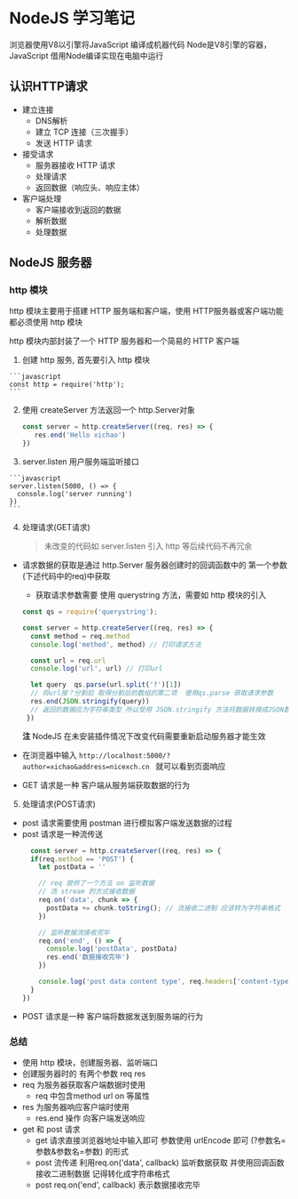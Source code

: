 

# NodeJS 学习笔记

浏览器使用V8以引擎将JavaScript 编译成机器代码
Node是V8引擎的容器，JavaScript 借用Node编译实现在电脑中运行

## 认识HTTP请求
  - 建立连接
    - DNS解析 
    - 建立 TCP 连接（三次握手）  
    - 发送 HTTP 请求
  - 接受请求
    - 服务器接收 HTTP 请求
    - 处理请求
    - 返回数据（响应头、响应主体）
  - 客户端处理
    - 客户端接收到返回的数据
    - 解析数据
    - 处理数据

## NodeJS 服务器

### http 模块
  http 模块主要用于搭建 HTTP 服务端和客户端，使用 HTTP服务器或客户端功能都必须使用 http 模块

  http 模块内部封装了一个 HTTP 服务器和一个简易的 HTTP 客户端

  1. 创建 http 服务, 首先要引入 http 模块

    ```javascript
    const http = require('http');
    ```

  2. 使用 createServer 方法返回一个 http.Server对象

     ```javascript
     const server = http.createServer((req, res) => {
     	res.end('Hello xichao')
     })
     ```

  3. server.listen 用户服务端监听接口

    ```javascript
    server.listen(5000, () => {
      console.log('server running')
    })
    ```
    
  4. 处理请求(GET请求)

     > 未改变的代码如 server.listen 引入 http 等后续代码不再冗余

  - 请求数据的获取是通过 http.Server  服务器创建时的回调函数中的 第一个参数(下述代码中的req)中获取
    - 获取请求参数需要 使用 querystring 方法，需要如 http 模块的引入

    ```javascript
    const qs = require('querystring');
    
    const server = http.createServer((req, res) => {
      const method = req.method
      console.log('method', method) // 打印请求方法

      const url = req.url
      console.log('url', url) // 打印url

      let query  qs.parse(url.split('?')[1]) 
      // 将url按？分割后 取得分割后的数组的第二项  使用qs.parse 获取请求参数
      res.end(JSON.stringify(query)) 
      // 返回的数据应为字符串类型 所以受用 JSON.stringify 方法将数据转换成JSON数据
     })
    ```
    **注** NodeJS 在未安装插件情况下改变代码需要重新启动服务器才能生效

  - 在浏览器中输入  ``` http://localhost:5000/?author=xichao&address=nicexch.cn  ``` 就可以看到页面响应

  - GET 请求是一种 客户端从服务端获取数据的行为

  5. 处理请求(POST请求)
  - post 请求需要使用 postman 进行模拟客户端发送数据的过程
  - post 请求是一种流传送
    ```javascript
      const server = http.createServer((req, res) => {
      if(req.method == 'POST') {
        let postData = ''

        // req 提供了一个方法 on 监听数据
        // 流 stream 的方式接收数据
        req.on('data', chunk => {
          postData += chunk.toString(); // 流接收二进制 应该转为字符串格式
        })

        // 监听数据流接收完毕
        req.on('end', () => {
          console.log('postData', postData)
          res.end('数据接收完毕')
        })

        console.log('post data content type', req.headers['content-type'])
      }
    })
    ```
  - POST 请求是一种 客户端将数据发送到服务端的行为

  ### 总结
  - 使用 http 模块，创建服务器、监听端口
  - 创建服务器时的 有两个参数 req res
  - req 为服务器获取客户端数据时使用 
    - req 中包含method url on 等属性
  - res 为服务器响应客户端时使用
    - res.end 操作 向客户端发送响应
  - get 和 post 请求
    - get 请求直接浏览器地址中输入即可 参数使用 urlEncode 即可 (?参数名=参数&参数名=参数) 的形式
    - post 流传递 利用req.on('data', callback) 监听数据获取 并使用回调函数接收二进制数据 记得转化成字符串格式
    - post req.on('end', callback) 表示数据接收完毕
